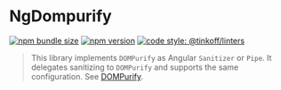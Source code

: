 # NgDompurify

[![npm bundle size](https://img.shields.io/bundlephobia/minzip/@tinkoff/ng-dompurify)](https://bundlephobia.com/result?p=@tinkoff/ng-dompurify)
[![npm version](https://img.shields.io/npm/v/@tinkoff/ng-dompurify.svg?style=flat-square)](https://npmjs.com/package/@tinkoff/ng-dompurify)
[![code style: @tinkoff/linters](https://img.shields.io/badge/code%20style-%40tinkoff%2Flinters-blue?style=flat-square)](https://github.com/taiga-family/linters)

> This library implements `DOMPurify` as Angular `Sanitizer` or `Pipe`. It delegates sanitizing to `DOMPurify` and
> supports the same configuration. See [DOMPurify](https://github.com/cure53/DOMPurify).

